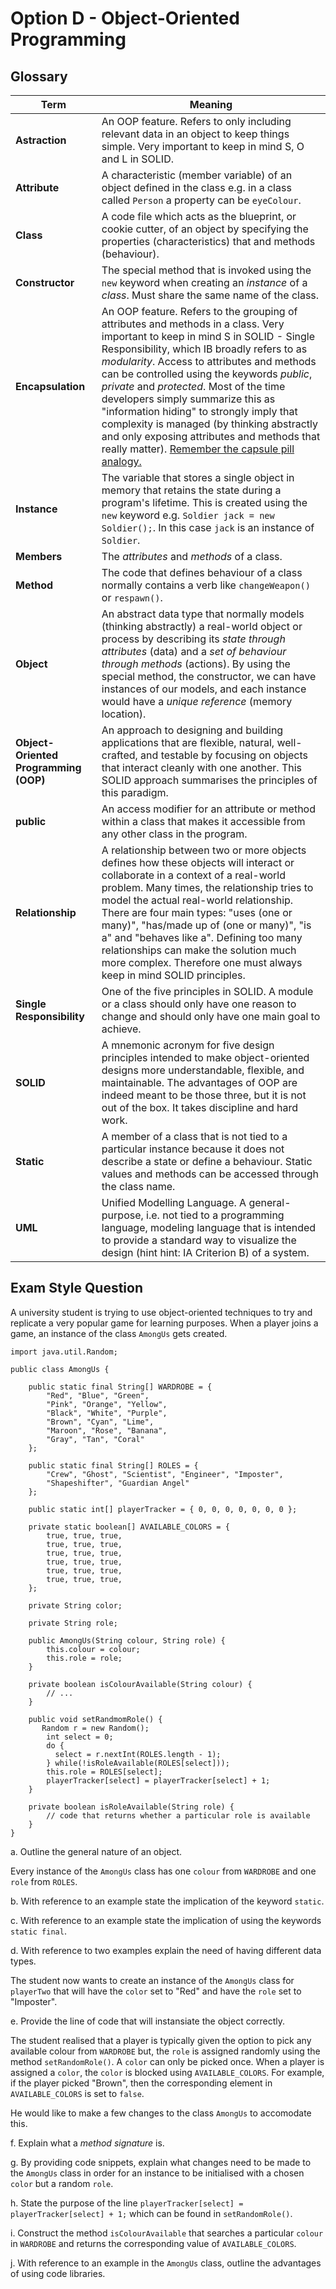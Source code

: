 # Option D - Object-Oriented Programming

## Glossary

| **Term** | Meaning |
|---|---|
| **Astraction** | An OOP feature. Refers to only including relevant data in an object to keep things simple. Very important to keep in mind S, O and L in SOLID. |
| **Attribute** | A characteristic (member variable) of an object defined in the class e.g. in a class called `Person` a property can be `eyeColour`. |
| **Class** | A code file which acts as the blueprint, or cookie cutter, of an object by specifying the properties (characteristics) that and methods (behaviour). |
| **Constructor** | The special method that is invoked using the `new` keyword when creating an *instance* of a *class*. Must share the same name of the class. |
| **Encapsulation** | An OOP feature. Refers to the grouping of attributes and methods in a class. Very important to keep in mind S in SOLID - Single Responsibility, which IB broadly refers to as *modularity*. Access to attributes and methods can be controlled using the keywords *public*, *private* and *protected*. Most of the time developers simply summarize this as "information hiding" to strongly imply that complexity is managed (by thinking abstractly and only exposing attributes and methods that really matter). <a href="https://pianalytix.com/concept-of-encapsulation-in-java/">Remember the capsule pill analogy.</a> |
| **Instance** | The variable that stores a single object in memory that retains the state during a program's lifetime. This is created using the `new` keyword e.g. `Soldier jack = new Soldier();`. In this case `jack` is an instance of `Soldier`. |
| **Members** | The *attributes* and *methods* of a class. |
| **Method** | The code that defines behaviour of a class normally contains a verb like `changeWeapon()` or `respawn()`. |
| **Object** | An abstract data type that normally models (thinking abstractly) a real-world object or process by describing its *state through attributes* (data) and a *set of behaviour through methods* (actions). By using the special method, the constructor, we can have instances of our models, and each instance would have a *unique reference* (memory location). |
| **Object-Oriented Programming (OOP)** | An approach to designing and building applications that are flexible, natural, well-crafted, and testable by focusing on objects that interact cleanly with one another. This SOLID approach summarises the principles of this paradigm. |
| **public** | An access modifier for an attribute or method within a class that makes it accessible from any other class in the program. |
| **Relationship** | A relationship between two or more objects defines how these objects will interact or collaborate in a context of a real-world problem. Many times, the relationship tries to model the actual real-world relationship. There are four main types: "uses (one or many)", "has/made up of (one or many)", "is a" and "behaves like a". Defining too many relationships can make the solution much more complex. Therefore one must always keep in mind SOLID principles. |
| **Single Responsibility** | One of the five principles in SOLID. A module or a class should only have one reason to change and should only have one main goal to achieve. |
| **SOLID** |  A mnemonic acronym for five design principles intended to make object-oriented designs more understandable, flexible, and maintainable. The advantages of OOP are indeed meant to be those three, but it is not out of the box. It takes discipline and hard work. |
| **Static** | A member of a class that is not tied to a particular instance because it does not describe a state or define a behaviour. Static values and methods can be accessed through the class name. |
| **UML** | Unified Modelling Language. A general-purpose, i.e. not tied to a programming language, modeling language that is intended to provide a standard way to visualize the design (hint hint: IA Criterion B) of a system. |

## Exam Style Question

A university student is trying to use object-oriented techniques to try and replicate
a very popular game for learning purposes. When a player joins a game, an instance of the class `AmongUs` gets created. 

```
import java.util.Random;

public class AmongUs {

    public static final String[] WARDROBE = {
        "Red", "Blue", "Green", 
        "Pink", "Orange", "Yellow", 
        "Black", "White", "Purple", 
        "Brown", "Cyan", "Lime", 
        "Maroon", "Rose", "Banana", 
        "Gray", "Tan", "Coral"
    };

    public static final String[] ROLES = {
        "Crew", "Ghost", "Scientist", "Engineer", "Imposter",
        "Shapeshifter", "Guardian Angel"
    };

    public static int[] playerTracker = { 0, 0, 0, 0, 0, 0, 0 };

    private static boolean[] AVAILABLE_COLORS = {
        true, true, true,
        true, true, true,
        true, true, true,
        true, true, true,
        true, true, true,
        true, true, true,
    };

    private String color;

    private String role;

    public AmongUs(String colour, String role) {
        this.colour = colour;
        this.role = role;
    }

    private boolean isColourAvailable(String colour) {
        // ...
    }

    public void setRandmomRole() {
       Random r = new Random();
        int select = 0;
        do {
          select = r.nextInt(ROLES.length - 1); 
        } while(!isRoleAvailable(ROLES[select]));
        this.role = ROLES[select];
        playerTracker[select] = playerTracker[select] + 1;
    }

    private boolean isRoleAvailable(String role) {
        // code that returns whether a particular role is available
    }
}

```
a. Outline the general nature of an object.

Every instance of the `AmongUs` class has one `colour` from `WARDROBE` and one `role` from `ROLES`.

b. With reference to an example state the implication of the keyword `static`. 

c. With reference to an example state the implication of using the keywords `static final`. 

d. With reference to two examples explain the need of having different data types. 

The student now wants to create an instance of the `AmongUs` class for `playerTwo` that will have the `color` set to "Red" and have the `role` set to "Imposter". 

e. Provide the line of code that will instansiate the object correctly.

The student realised that a player is typically given the option to pick any available colour from `WARDROBE` but, the `role` is assigned randomly using the method `setRandomRole()`. A `color` can only be picked once. When a player is assigned a `color`, the `color` is blocked using `AVAILABLE_COLORS`. For example, if the player picked "Brown", then the corresponding element in `AVAILABLE_COLORS` is set to `false`. 

He would like to make a few changes to the class `AmongUs` to accomodate this. 

f. Explain what a *method signature* is.

g. By providing code snippets, explain what changes need to be made to the `AmongUs` class in order for an instance to be initialised with a chosen `color` but a random `role`.

h. State the purpose of the line `playerTracker[select] = playerTracker[select] + 1;` which can be found in `setRandomRole()`.

i. Construct the method `isColourAvailable` that searches a particular `colour` in `WARDROBE` and returns the corresponding value of `AVAILABLE_COLORS`.

j. With reference to an example in the `AmongUs` class, outline the advantages of using code libraries.